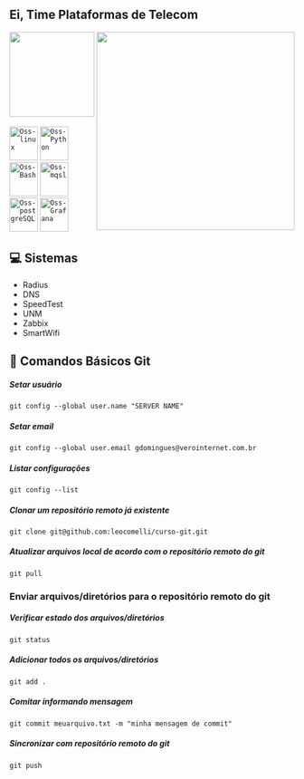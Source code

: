 ## Ei, Time Plataformas de Telecom

<div>
  <a href="https://github.com/VeroTeamOss">
    <img height="150em" src="https://github-readme-stats.vercel.app/api?username=VeroTeamOss&theme=dracula&include_all_commits=true&count_private=true"/>
    <img src="https://raw.githubusercontent.com/MicaelliMedeiros/micaellimedeiros/master/image/computer-illustration.png" min-width="350px" max-width="350px" width="350px" align="right">
  </a>
</div> 

<br/>
<code><img alt="Oss-linux" height="60" width="50" src="https://cdn.jsdelivr.net/gh/devicons/devicon/icons/linux/linux-original.svg" /></code>
<code><img alt="Oss-Python" height="60" width="50" src="https://cdn.jsdelivr.net/gh/devicons/devicon/icons/python/python-original.svg" /></code>
<code><img alt="Oss-Bash" height="60" width="50" src="https://cdn.jsdelivr.net/gh/devicons/devicon/icons/bash/bash-original.svg" /></code>
<code><img alt="Oss-mqsl" height="60" width="50" src="https://cdn.jsdelivr.net/gh/devicons/devicon/icons/mysql/mysql-original.svg" /></code>
<code><img alt="Oss-postgreSQL" height="60" width="50" src="https://cdn.jsdelivr.net/gh/devicons/devicon/icons/postgresql/postgresql-plain-wordmark.svg" /></code>
<code><img alt="Oss-Grafana" height="60" width="50" src="https://cdn.jsdelivr.net/gh/devicons/devicon/icons/grafana/grafana-original-wordmark.svg" /></code> 

##

## :computer: Sistemas
- Radius
- DNS
- SpeedTest
- UNM
- Zabbix
- SmartWifi

## :memo: Comandos Básicos Git
##### Setar usuário
	git config --global user.name "SERVER NAME"
##### Setar email
	git config --global user.email gdomingues@verointernet.com.br
##### Listar configurações
	git config --list	
##### Clonar um repositório remoto já existente
	git clone git@github.com:leocomelli/curso-git.git
##### Atualizar arquivos local de acordo com o repositório remoto do git
	git pull  
### Enviar arquivos/diretórios para o repositório remoto do git
##### Verificar estado dos arquivos/diretórios
	git status
##### Adicionar todos os arquivos/diretórios	
	git add .		
##### Comitar informando mensagem
	git commit meuarquivo.txt -m "minha mensagem de commit"
##### Sincronizar com repositório remoto do git
	git push 


